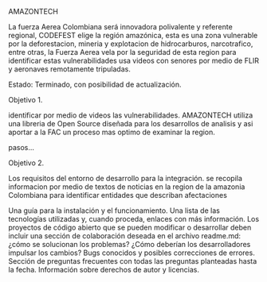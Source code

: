 AMAZONTECH 


La fuerza Aerea Colombiana será innovadora polivalente y referente regional, CODEFEST elige la región amazónica, esta es una zona vulnerable por la deforestacion, mineria y explotacion de hidrocarburos, narcotrafico, entre otras, la Fuerza Aerea vela por la seguridad de esta region para identificar estas vulnerabilidades usa videos con senores por medio de FLIR y aeronaves remotamente tripuladas.

Estado: Terminado, con posibilidad de actualización. 

Objetivo 1.

identificar por medio de videos las vulnerabilidades. AMAZONTECH utiliza una libreria de Open Source diseñada para los desarrollos de analisis y asi aportar a la FAC un proceso mas optimo de examinar la region.

pasos...


Objetivo 2. 

Los requisitos del entorno de desarrollo para la integración. se recopila informacion por medio de textos de noticias en la region de la amazonia Colombiana para identificar entidades que describan afectaciones 




Una guía para la instalación y el funcionamiento.
Una lista de las tecnologías utilizadas y, cuando proceda, enlaces con más información.
Los proyectos de código abierto que se pueden modificar o desarrollar deben incluir una sección de colaboración deseada en el archivo readme.md: ¿cómo se solucionan los problemas? ¿Cómo deberían los desarrolladores impulsar los cambios?
Bugs conocidos y posibles correcciones de errores.
Sección de preguntas frecuentes con todas las preguntas planteadas hasta la fecha.
Información sobre derechos de autor y licencias.
 


